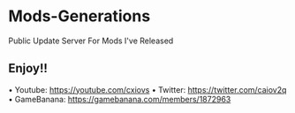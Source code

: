 # Mods-Generations
Public Update Server For Mods I've Released

## Enjoy!!

• Youtube: https://youtube.com/cxiovs
• Twitter: https://twitter.com/caiov2q
• GameBanana: https://gamebanana.com/members/1872963


